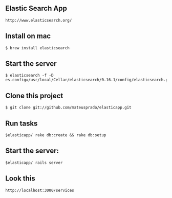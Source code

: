 ## Elastic Search App
    http://www.elasticsearch.org/

## Install on mac
    $ brew install elasticsearch

## Start the server
    $ elasticsearch -f -D es.config=/usr/local/Cellar/elasticsearch/0.16.1/config/elasticsearch.yml
    
## Clone this project
    $ git clone git://github.com/mateusprado/elasticapp.git

## Run tasks
    $elasticapp/ rake db:create && rake db:setup
    
## Start the server:
    $elasticapp/ rails server

## Look this
    http://localhost:3000/services




